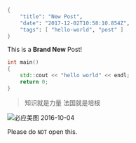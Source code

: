 ```meta
{
    "title": "New Post",
    "date": "2017-12-02T10:58:10.854Z",
    "tags": [ "hello-world", "post" ]
}
```

This is a **Brand New** Post!

```cpp
int main()
{
    std::cout << "hello world" << endl;
    return 0;
}
```

> 知识就是力量
> 法国就是培根

![必应美图 2016-10-04](https://rocka.me/static/NASABahamas.jpg)

Please do `NOT` open this.
